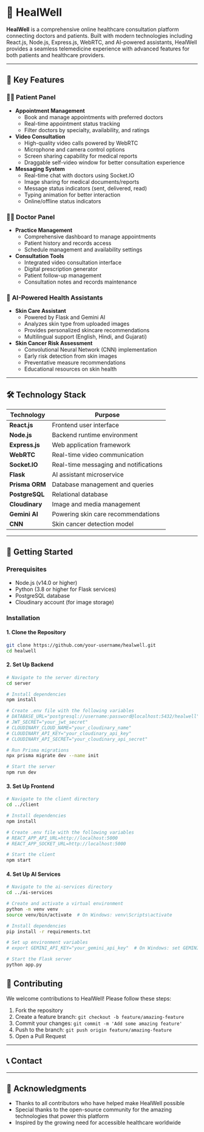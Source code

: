 # 🏥 HealWell

**HealWell** is a comprehensive online healthcare consultation platform connecting doctors and patients. Built with modern technologies including React.js, Node.js, Express.js, WebRTC, and AI-powered assistants, HealWell provides a seamless telemedicine experience with advanced features for both patients and healthcare providers.

---

## 🌟 **Key Features**

### 👨‍⚕️ **Patient Panel**
- **Appointment Management**
  - Book and manage appointments with preferred doctors
  - Real-time appointment status tracking
  - Filter doctors by specialty, availability, and ratings
- **Video Consultation**
  - High-quality video calls powered by WebRTC
  - Microphone and camera control options
  - Screen sharing capability for medical reports
  - Draggable self-video window for better consultation experience
- **Messaging System**
  - Real-time chat with doctors using Socket.IO
  - Image sharing for medical documents/reports
  - Message status indicators (sent, delivered, read)
  - Typing animation for better interaction
  - Online/offline status indicators

### 👩‍⚕️ **Doctor Panel**
- **Practice Management**
  - Comprehensive dashboard to manage appointments
  - Patient history and records access
  - Schedule management and availability settings
- **Consultation Tools**
  - Integrated video consultation interface
  - Digital prescription generator
  - Patient follow-up management
  - Consultation notes and records maintenance

### 🔬 **AI-Powered Health Assistants**
- **Skin Care Assistant**
  - Powered by Flask and Gemini AI
  - Analyzes skin type from uploaded images
  - Provides personalized skincare recommendations
  - Multilingual support (English, Hindi, and Gujarati)
- **Skin Cancer Risk Assessment**
  - Convolutional Neural Network (CNN) implementation
  - Early risk detection from skin images
  - Preventative measure recommendations
  - Educational resources on skin health

---

## 🛠️ **Technology Stack**

| Technology | Purpose |
|------------|---------|
| **React.js** | Frontend user interface |
| **Node.js** | Backend runtime environment |
| **Express.js** | Web application framework |
| **WebRTC** | Real-time video communication |
| **Socket.IO** | Real-time messaging and notifications |
| **Flask** | AI assistant microservice |
| **Prisma ORM** | Database management and queries |
| **PostgreSQL** | Relational database |
| **Cloudinary** | Image and media management |
| **Gemini AI** | Powering skin care recommendations |
| **CNN** | Skin cancer detection model |

---

## 🚀 **Getting Started**

### Prerequisites
- Node.js (v14.0 or higher)
- Python (3.8 or higher for Flask services)
- PostgreSQL database
- Cloudinary account (for image storage)

### Installation

#### 1. Clone the Repository
```bash
git clone https://github.com/your-username/healwell.git
cd healwell
```

#### 2. Set Up Backend
```bash
# Navigate to the server directory
cd server

# Install dependencies
npm install

# Create .env file with the following variables
# DATABASE_URL="postgresql://username:password@localhost:5432/healwell"
# JWT_SECRET="your_jwt_secret"
# CLOUDINARY_CLOUD_NAME="your_cloudinary_name"
# CLOUDINARY_API_KEY="your_cloudinary_api_key" 
# CLOUDINARY_API_SECRET="your_cloudinary_api_secret"

# Run Prisma migrations
npx prisma migrate dev --name init

# Start the server
npm run dev
```

#### 3. Set Up Frontend
```bash
# Navigate to the client directory
cd ../client

# Install dependencies
npm install

# Create .env file with the following variables
# REACT_APP_API_URL=http://localhost:5000
# REACT_APP_SOCKET_URL=http://localhost:5000

# Start the client
npm start
```

#### 4. Set Up AI Services
```bash
# Navigate to the ai-services directory
cd ../ai-services

# Create and activate a virtual environment
python -m venv venv
source venv/bin/activate  # On Windows: venv\Scripts\activate

# Install dependencies
pip install -r requirements.txt

# Set up environment variables
# export GEMINI_API_KEY="your_gemini_api_key"  # On Windows: set GEMINI_API_KEY=your_gemini_api_key

# Start the Flask server
python app.py
```


## 👥 **Contributing**
We welcome contributions to HealWell! Please follow these steps:

1. Fork the repository
2. Create a feature branch: `git checkout -b feature/amazing-feature`
3. Commit your changes: `git commit -m 'Add some amazing feature'`
4. Push to the branch: `git push origin feature/amazing-feature`
5. Open a Pull Request

---

## 📞 **Contact**


---

## 🙏 **Acknowledgments**
- Thanks to all contributors who have helped make HealWell possible
- Special thanks to the open-source community for the amazing technologies that power this platform
- Inspired by the growing need for accessible healthcare worldwide
